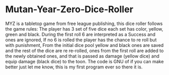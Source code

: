 # Mutan-Year-Zero-Dice-Roller
MYZ is a tabletop game from free league publishing, this dice roller follows the game rules:
The player has 3 set of five dice each set has color, yellow, green and black.
During the first roll 6 are interpreted as a Success and ones are ignored,
If no 6 is rolled the player has the chance to re roll but with punishment,
From the initial dice pool yellow and black ones are saved and the rest of the dice
are re re-rolled, ones from the first roll are added to the newly obtained ones, and that is passed
as damage (yellow dice) and equip damage (black dice) to the toon.
The code is GNU of if you can make better just let me know,
this is my first program ever so there it is.
